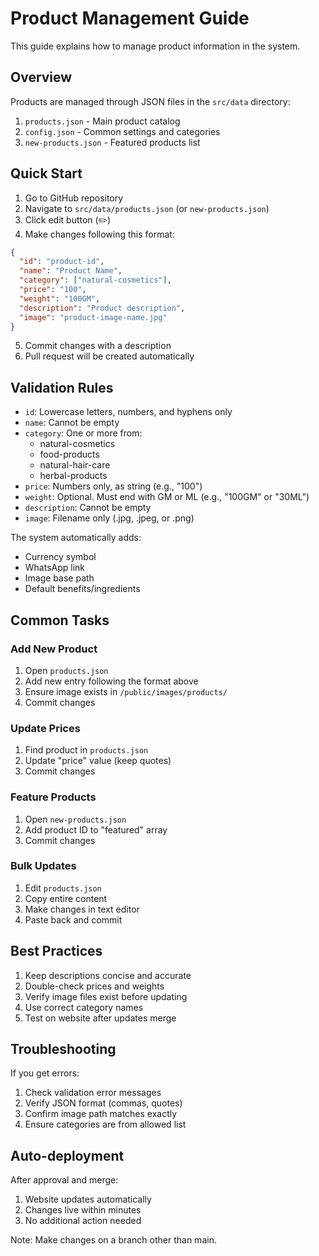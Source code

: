 # Product Management Guide

This guide explains how to manage product information in the system.

## Overview

Products are managed through JSON files in the `src/data` directory:

1. `products.json` - Main product catalog
2. `config.json` - Common settings and categories
3. `new-products.json` - Featured products list

## Quick Start

1. Go to GitHub repository
2. Navigate to `src/data/products.json` (or `new-products.json`)
3. Click edit button (✏️)
4. Make changes following this format:

```json
{
  "id": "product-id",
  "name": "Product Name",
  "category": ["natural-cosmetics"],
  "price": "100",
  "weight": "100GM",
  "description": "Product description",
  "image": "product-image-name.jpg"
}
```

5. Commit changes with a description
6. Pull request will be created automatically

## Validation Rules

- `id`: Lowercase letters, numbers, and hyphens only
- `name`: Cannot be empty
- `category`: One or more from:
  - natural-cosmetics
  - food-products
  - natural-hair-care
  - herbal-products
- `price`: Numbers only, as string (e.g., "100")
- `weight`: Optional. Must end with GM or ML (e.g., "100GM" or "30ML")
- `description`: Cannot be empty
- `image`: Filename only (.jpg, .jpeg, or .png)

The system automatically adds:

- Currency symbol
- WhatsApp link
- Image base path
- Default benefits/ingredients

## Common Tasks

### Add New Product

1. Open `products.json`
2. Add new entry following the format above
3. Ensure image exists in `/public/images/products/`
4. Commit changes

### Update Prices

1. Find product in `products.json`
2. Update "price" value (keep quotes)
3. Commit changes

### Feature Products

1. Open `new-products.json`
2. Add product ID to "featured" array
3. Commit changes

### Bulk Updates

1. Edit `products.json`
2. Copy entire content
3. Make changes in text editor
4. Paste back and commit

## Best Practices

1. Keep descriptions concise and accurate
2. Double-check prices and weights
3. Verify image files exist before updating
4. Use correct category names
5. Test on website after updates merge

## Troubleshooting

If you get errors:

1. Check validation error messages
2. Verify JSON format (commas, quotes)
3. Confirm image path matches exactly
4. Ensure categories are from allowed list

## Auto-deployment

After approval and merge:

1. Website updates automatically
2. Changes live within minutes
3. No additional action needed

Note: Make changes on a branch other than main.
